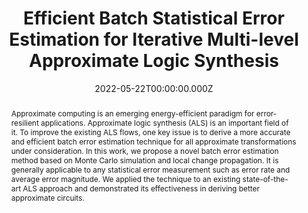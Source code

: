 ---
publication_types:
  - "1"
authors:
  - admin
  - Yi Wu
  - Weikang Qian
abstract: Approximate computing is an emerging energy-efficient paradigm for error-resilient applications. Approximate logic synthesis (ALS) is an important field of it. To improve the existing ALS flows, one key issue is to derive a more accurate and efficient batch error estimation technique for all approximate transformations under consideration. In this work, we propose a novel batch error estimation method based on Monte Carlo simulation and local change propagation. It is generally applicable to any statistical error measurement such as error rate and average error magnitude. We applied the technique to an existing state-of-the-art ALS approach and demonstrated its effectiveness in deriving better approximate circuits.
url_pdf: "https://ieeexplore.ieee.org/abstract/document/8465838"
url_dataset: ""
url_project: ""
publication_short: In DAC 2018
url_source: ""
url_video: ""
title: Efficient Batch Statistical Error Estimation for Iterative Multi-level Approximate Logic Synthesis
featured: false
tags: []
projects:
date: 2022-05-22T00:00:00.000Z
url_slides: ""
publishDate: 2018-07-22T00:00:00.000Z
url_poster: ""
url_code: ""
doi: ""
---